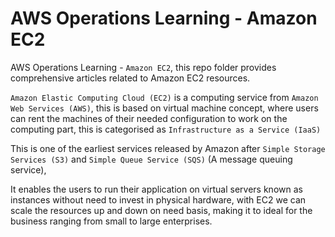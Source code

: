 # AWS Operations Learning - Amazon EC2

AWS Operations Learning - `Amazon EC2`, this repo folder provides comprehensive articles related to Amazon EC2 resources.

`Amazon Elastic Computing Cloud (EC2)` is a computing service from `Amazon Web Services (AWS)`, this is based on virtual machine concept, where users can rent the machines of their needed configuration to work on the computing part, this is categorised as `Infrastructure as a Service (IaaS)`

This is one of the earliest services released by Amazon after `Simple Storage Services (S3)` and `Simple Queue Service (SQS)` (A message queuing service),

It enables the users to run their application on virtual servers known as instances without need to invest in physical hardware, with EC2 we can scale the resources up and down on need basis, making it to ideal for the business ranging from small to large enterprises.




